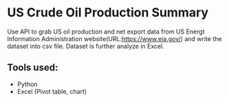 # US Crude Oil Production Summary

Use API to grab US oil production and net export data from US Energt Information Administration website(URL:https://www.eia.gov/) and write the dataset into csv file.
Dataset is further analyze in Excel.

## Tools used:
- Python
- Excel (Pivot table, chart)
